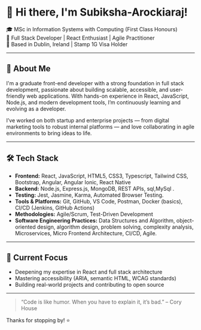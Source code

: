 # 👋 Hi there, I'm Subiksha-Arockiaraj!

🎓 MSc in Information Systems with Computing (First Class Honours)  
💼 Full Stack Developer | React Enthusiast | Agile Practitioner  
📍 Based in Dublin, Ireland | Stamp 1G Visa Holder  

---

## 🚀 About Me

I'm a graduate front-end developer with a strong foundation in full stack development, passionate about building scalable, accessible, and user-friendly web applications. With hands-on experience in React, JavaScript, Node.js, and modern development tools, I’m continuously learning and evolving as a developer.

I’ve worked on both startup and enterprise projects — from digital marketing tools to robust internal platforms — and love collaborating in agile environments to bring ideas to life.

---

## 🛠️ Tech Stack

- **Frontend:** React, JavaScript, HTML5, CSS3, Typescript, Tailwind CSS, Bootstrap, Angular, Angular Ionic, React Native 
- **Backend:** Node.js, Express.js, MongoDB, REST APIs, sql,MySql .
- **Testing:** Jest, Jasmine, Karma, Automated Browser Testing.
- **Tools & Platforms:** Git, GitHub, VS Code, Postman, Docker (basics), CI/CD (Jenkins, GitHub Actions)  
- **Methodologies:** Agile/Scrum, Test-Driven Development
- **Software Engineering Practices:** Data Structures and Algorithm, object-oriented design, algorithm design, problem solving, complexity analysis, Microservices, Micro Frontend Architecture, CI/CD, Agile.


---

## 🌱 Current Focus

- Deepening my expertise in React and full stack architecture  
- Mastering accessibility (ARIA, semantic HTML, WCAG standards)  
- Building real-world projects and contributing to open source  


---

> “Code is like humor. When you have to explain it, it’s bad.” – Cory House

Thanks for stopping by! ⭐️
